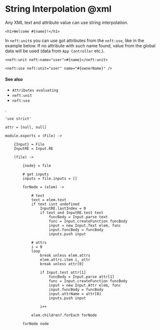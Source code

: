 String Interpolation @xml
=========================

Any XML text and attribute value can use string interpolation.

```
<h1>Welcome #{name}!</h1>
```

In `neft:unit`s you can use got attributes from the `neft:use`, like in the example below.
If no attribute with such name found, value from the global data will be used
(data from `App Controller` etc.).

```
<neft:unit neft:name="user">#{name}</neft:unit>

<neft:use neft:unit="user" name="#{ownerName}" />
```

#### See also

- `Attributes evaluating`
- `neft:unit`
- `neft:use`

.

	'use strict'

	attr = [null, null]

	module.exports = (File) ->

		{Input} = File
		InputRE = Input.RE

		(file) ->

			{node} = file

			# get inputs
			inputs = file.inputs = []

			forNode = (elem) ->

				# text
				text = elem.text
				if text isnt undefined
					InputRE.lastIndex = 0
					if text and InputRE.test text
						funcBody = Input.parse text
						func = Input.createFunction funcBody
						input = new Input.Text elem, func
						input.funcBody = funcBody
						inputs.push input

				# attrs
				i = 0
				loop
					break unless elem.attrs
					elem.attrs.item i, attr
					break unless attr[0]

					if Input.test attr[1]
						funcBody = Input.parse attr[1]
						func = Input.createFunction funcBody
						input = new Input.Attr elem, func
						input.funcBody = funcBody
						input.attrName = attr[0]
						inputs.push input

					i++

				elem.children?.forEach forNode

			forNode node
